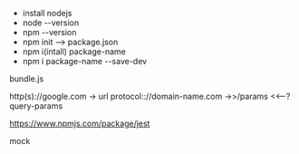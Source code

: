* install nodejs
* node --version
* npm --version
* npm init --> package.json
* npm i(intall) package-name
* npm i  package-name --save-dev


bundle.js

http(s)://google.com -> url protocol:://domain-name.com ->>/params <<--?query-params

https://www.npmjs.com/package/jest


mock